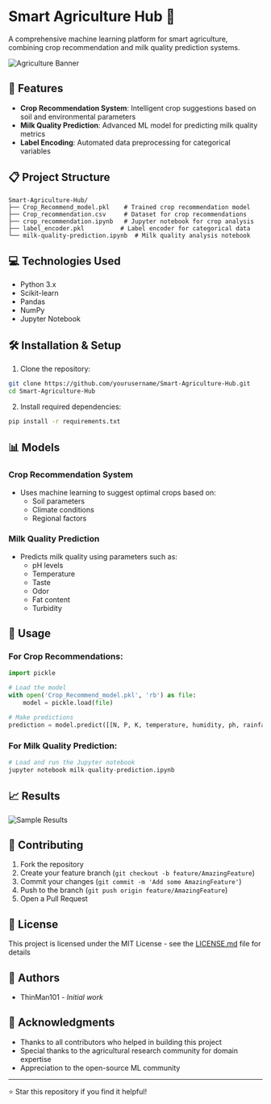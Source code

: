 # Smart Agriculture Hub 🌾

A comprehensive machine learning platform for smart agriculture, combining crop recommendation and milk quality prediction systems.

![Agriculture Banner](https://www.synox.io/wp-content/uploads/2022/04/smart-farming-smart-agriculture-iot.jpg)

## 🚀 Features

- **Crop Recommendation System**: Intelligent crop suggestions based on soil and environmental parameters
- **Milk Quality Prediction**: Advanced ML model for predicting milk quality metrics
- **Label Encoding**: Automated data preprocessing for categorical variables

## 📋 Project Structure

```
Smart-Agriculture-Hub/
├── Crop_Recommend_model.pkl    # Trained crop recommendation model
├── Crop_recommendation.csv     # Dataset for crop recommendations
├── crop_recommendation.ipynb   # Jupyter notebook for crop analysis
├── label_encoder.pkl          # Label encoder for categorical data
└── milk-quality-prediction.ipynb  # Milk quality analysis notebook
```

## 💻 Technologies Used

- Python 3.x
- Scikit-learn
- Pandas
- NumPy
- Jupyter Notebook

## 🛠️ Installation & Setup

1. Clone the repository:
```bash
git clone https://github.com/yourusername/Smart-Agriculture-Hub.git
cd Smart-Agriculture-Hub
```

2. Install required dependencies:
```bash
pip install -r requirements.txt
```

## 📊 Models

### Crop Recommendation System
- Uses machine learning to suggest optimal crops based on:
  - Soil parameters
  - Climate conditions
  - Regional factors

### Milk Quality Prediction
- Predicts milk quality using parameters such as:
  - pH levels
  - Temperature
  - Taste
  - Odor
  - Fat content
  - Turbidity

## 🎯 Usage

### For Crop Recommendations:
```python
import pickle

# Load the model
with open('Crop_Recommend_model.pkl', 'rb') as file:
    model = pickle.load(file)

# Make predictions
prediction = model.predict([[N, P, K, temperature, humidity, ph, rainfall]])
```

### For Milk Quality Prediction:
```python
# Load and run the Jupyter notebook
jupyter notebook milk-quality-prediction.ipynb
```

## 📈 Results

![Sample Results]([https://via.placeholder.com/600x300.png?text=Sample+Results+Visualization](https://freeeway.com/wp-content/uploads/2023/04/IoT-in-agriculture-%E2%80%93-6-smart-farming-examples-1.png))

## 🤝 Contributing

1. Fork the repository
2. Create your feature branch (`git checkout -b feature/AmazingFeature`)
3. Commit your changes (`git commit -m 'Add some AmazingFeature'`)
4. Push to the branch (`git push origin feature/AmazingFeature`)
5. Open a Pull Request

## 📝 License

This project is licensed under the MIT License - see the [LICENSE.md](LICENSE.md) file for details

## 👥 Authors

- ThinMan101 - *Initial work*

## 🙏 Acknowledgments

- Thanks to all contributors who helped in building this project
- Special thanks to the agricultural research community for domain expertise
- Appreciation to the open-source ML community

---
⭐ Star this repository if you find it helpful!
